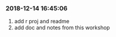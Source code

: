 
<!-- README.md is generated from README.Rmd. Please edit that file -->

### 2018-12-14 16:45:06

1.  add r proj and readme
2.  add doc and notes from this workshop
